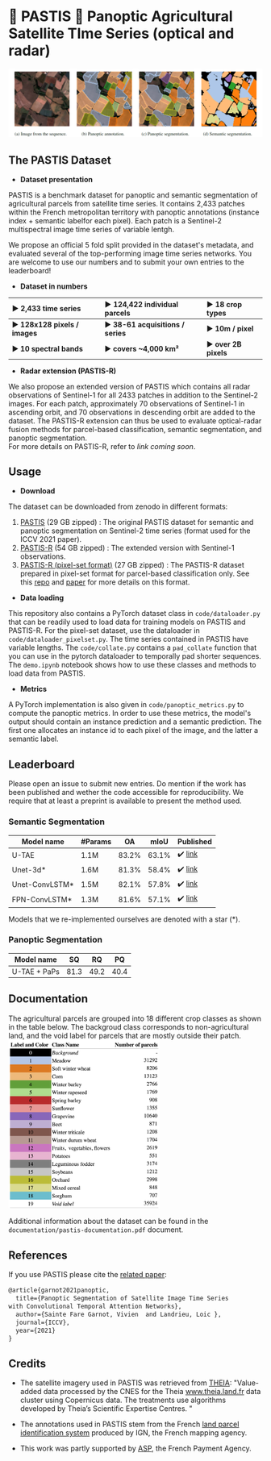 # :ear_of_rice: PASTIS :ear_of_rice: Panoptic Agricultural Satellite TIme Series (optical and radar)

![](images/predictions.png)

## The PASTIS Dataset

- **Dataset presentation**

PASTIS is a benchmark dataset for panoptic and semantic segmentation of agricultural parcels from satellite time series. 
It contains 2,433 patches within the French metropolitan territory with panoptic annotations (instance index + semantic labelfor each pixel). Each patch is a Sentinel-2 multispectral image time series of variable lentgh. 

We propose an official 5 fold split provided in the dataset's metadata, and evaluated several of the top-performing image time series networks. You are welcome to use our numbers and to submit your own entries to the leaderboard!

- **Dataset in numbers**

:arrow_forward: 2,433 time series             |  :arrow_forward: 124,422 individual parcels         | :arrow_forward: 18 crop types   
:-------------------------------------------- | :-------------------------------------------------- | :------------------------------
:arrow_forward: **128x128 pixels / images**   | :arrow_forward:  **38-61 acquisitions / series**    | :arrow_forward:  **10m / pixel** 
:arrow_forward:  **10 spectral bands**        | :arrow_forward: **covers ~4,000 km²**                       | :arrow_forward: **over 2B pixels**


- **Radar extension (PASTIS-R)**

We also propose an extended version of PASTIS which contains all radar observations of Sentinel-1
for all 2433 patches in addition to the Sentinel-2 images. For each patch, approximately 70 observations of Sentinel-1 in ascending orbit, 
and 70 observations in descending orbit are added to the dataset. The PASTIS-R extension can thus be used to evaluate optical-radar fusion
methods for parcel-based classification, semantic segmentation, and panoptic segmentation.  
For more details on PASTIS-R, refer to *link coming soon*. 



## Usage 
- **Download** 

The dataset can be downloaded from zenodo in different formats:
 1. [PASTIS](https://zenodo.org/record/5012942) (29 GB zipped) : The original PASTIS dataset for semantic and panoptic segmentation
    on Sentinel-2 time series (format used for the ICCV 2021 paper). 
 2. [PASTIS-R]() (54 GB zipped) : The extended version with Sentinel-1 observations.
 3. [PASTIS-R (pixel-set format)](https://zenodo.org/record/5745151) (27 GB zipped) : The PASTIS-R dataset prepared in pixel-set format 
    for parcel-based classification only. See this [repo](https://github.com/VSainteuf/pytorch-psetae) and 
    [paper](https://openaccess.thecvf.com/content_CVPR_2020/html/Garnot_Satellite_Image_Time_Series_Classification_With_Pixel-Set_Encoders_and_Temporal_CVPR_2020_paper.html)
    for more details on this format. 



- **Data loading** 

This repository also contains a PyTorch dataset class in `code/dataloader.py` 
that can be readily used to load data for training models on PASTIS and PASTIS-R.
For the pixel-set dataset, use the dataloader in `code/dataloader_pixelset.py`. 
The time series contained in PASTIS have variable lengths. The `code/collate.py` 
contains a `pad_collate` function that you can use in 
 the pytorch dataloader to temporally pad shorter sequences. 
 The `demo.ipynb` notebook shows how to use these classes and methods to load data from PASTIS.


- **Metrics** 

A PyTorch implementation is also given in `code/panoptic_metrics.py` to compute
the panoptic metrics. In order to use these metrics, the model's output should contain an instance prediction
and a semantic prediction. The first one allocates an instance id to each pixel of the image, 
and the latter a semantic label.

## Leaderboard
Please open an issue to submit new entries. Do mention if the work has been published and wether the code accessible for reproducibility. We require that at least a preprint is available to present the method used.

### Semantic Segmentation
| Model name         | #Params| OA  |  mIoU | Published |
| ------------------ |---- |---- | ---| --- |
| U-TAE   |   1.1M|  83.2%    | 63.1%|  :heavy_check_mark: [link](https://arxiv.org/pdf/2107.07933.pdf)|
| Unet-3d*   | 1.6M|    81.3%    |  58.4%| :heavy_check_mark: [link](http://openaccess.thecvf.com/content_CVPRW_2019/html/cv4gc/Rustowicz_Semantic_Segmentation_of_Crop_Type_in_Africa_A_Novel_Dataset_CVPRW_2019_paper.html)|
| Unet-ConvLSTM* |1.5M  |     82.1%    |  57.8%| :heavy_check_mark: [link](http://openaccess.thecvf.com/content_CVPRW_2019/html/cv4gc/Rustowicz_Semantic_Segmentation_of_Crop_Type_in_Africa_A_Novel_Dataset_CVPRW_2019_paper.html)|
| FPN-ConvLSTM*  | 1.3M|    81.6%   |  57.1%|:heavy_check_mark: [link](https://www.sciencedirect.com/science/article/pii/S0924271620303142?casa_token=uhkmVE-Lk94AAAAA:r6USZEEFMFE2qc2uYZSrqTzy1_DSI9hflG2cVeay-2Bd-PHFIg3CPwgisf7jatDDfRnR4ROzN9k)|

Models that we re-implemented ourselves are denoted with a star (*).

### Panoptic Segmentation
| Model name         | SQ  | RQ | PQ|
| ------------------ |--- | --- |--- |
| U-TAE + PaPs       | 81.3|49.2 |40.4|

## Documentation
The agricultural parcels are grouped into 18 different crop classes as shown in the 
table below. The backgroud class corresponds to non-agricultural land, and the void label for parcels that are mostly outside their patch.
<img src="images/Nomenclature.png" alt="drawing" width="300"/>

Additional information about the dataset can be found in the `documentation/pastis-documentation.pdf` document.

## References
If you use PASTIS please cite the [related paper](https://arxiv.org/abs/2107.07933):
```
@article{garnot2021panoptic,
  title={Panoptic Segmentation of Satellite Image Time Series
with Convolutional Temporal Attention Networks},
  author={Sainte Fare Garnot, Vivien  and Landrieu, Loic },
  journal={ICCV},
  year={2021}
}
```

## Credits

- The satellite imagery used in PASTIS was retrieved from [THEIA](www.theia.land.fr): 
"Value-added data processed by the CNES for the Theia www.theia.land.fr data cluster using Copernicus data.
The treatments use algorithms developed by Theia’s Scientific Expertise Centres. "

- The annotations used in PASTIS stem from the French [land parcel identification system](https://www.data.gouv.fr/en/datasets/registre-parcellaire-graphique-rpg-contours-des-parcelles-et-ilots-culturaux-et-leur-groupe-de-cultures-majoritaire/) produced
 by IGN, the French mapping agency.
 
- This work was partly supported by [ASP](https://www.asp-public.fr), the French Payment Agency. 
